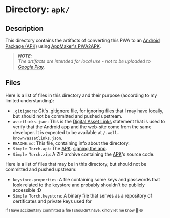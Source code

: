 # Directory: `apk/`


## Description

This directory contains the artifacts of converting this PWA to an [Android Package (APK)][apk]
using [AppMaker's PWA2APK][pwa2apk].

> _**NOTE**:_<br />
> _The artifacts are intended for local use - not to be uploaded to [Google Play][google-play]._


## Files

Here is a list of files in this directory and their purpose (according to my limited understanding):

- `.gitignore`: Git's [.gitignore][gitignore] file, for ignoring files that I may have locally, but should not be
  committed and pushed upstream.
- `assetlinks.json`: This is the [Digital Asset Links][digital-asset-links] statement that is used to verify that the
  Android app and the web-site come from the same developer. It is expected to be available at
  `/.well-known/assetlinks.json`.
- `README.md`: This file, containing info about the directory.
- `Simple Torch.apk`: The [APK][apk].
  [signing the app][app-signing].
- `Simple Torch.zip`: A ZIP archive containing the [APK][apk]'s source code.

Here is a list of files that may be in this directory, but should not be committed and pushed upstream:

- `keystore.properties`: A file containing some keys and passwords that look related to the keystore and probably
  shouldn't be publicly accessible :D
- `Simple Torch.keystore`: A binary file that serves as a repository of certificates and private keys used for

<sub>If I have accidentally committed a file I shouldn't have, kindly let me know 🙏 😅</sub>


[apk]: https://en.wikipedia.org/wiki/Android_application_package
[app-signing]: https://developer.android.com/studio/publish/app-signing
[digital-asset-links]: https://developers.google.com/digital-asset-links
[gitignore]: https://git-scm.com/docs/gitignore
[google-play]: https://play.google.com/store
[pwa2apk]: https://appmaker.xyz/pwa-to-apk
